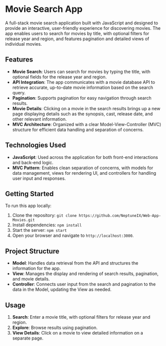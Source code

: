 # Movie Search App

A full-stack movie search application built with JavaScript and designed to provide an interactive, user-friendly experience for discovering movies. The app enables users to search for movies by title, with optional filters for release year and region, and features pagination and detailed views of individual movies.

## Features

- **Movie Search**: Users can search for movies by typing the title, with optional fields for the release year and region.
- **API Integration**: The app communicates with a movie database API to retrieve accurate, up-to-date movie information based on the search query.
- **Pagination**: Supports pagination for easy navigation through search results.
- **Movie Details**: Clicking on a movie in the search results brings up a new page displaying details such as the synopsis, cast, release date, and other relevant information.
- **MVC Architecture**: Organized with a clear Model-View-Controller (MVC) structure for efficient data handling and separation of concerns.

## Technologies Used

- **JavaScript**: Used across the application for both front-end interactions and back-end logic.
- **MVC Pattern**: Enables clean separation of concerns, with models for data management, views for rendering UI, and controllers for handling user input and responses.

## Getting Started

To run this app locally:

1. Clone the repository:
   `git clone https://github.com/NeptuneIX/Web-App-Movies.git`
2. Install dependencies:
   `npm install`
3. Start the server:
   `npm start`
4. Open your browser and navigate to `http://localhost:3000`.

## Project Structure

- **Model**: Handles data retrieval from the API and structures the information for the app.
- **View**: Manages the display and rendering of search results, pagination, and movie details.
- **Controller**: Connects user input from the search and pagination to the data in the Model, updating the View as needed.

## Usage

1. **Search**: Enter a movie title, with optional filters for release year and region.
2. **Explore**: Browse results using pagination.
3. **View Details**: Click on a movie to view detailed information on a separate page.

